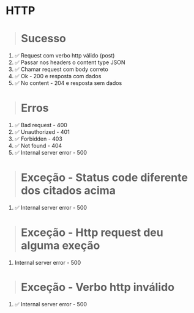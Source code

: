 # HTTP

> # Sucesso
1. ✅ Request com verbo http válido (post)
2. ✅ Passar nos headers o content type JSON
3. ✅ Chamar request com body correto
4. ✅ Ok - 200 e resposta com dados
5. ✅ No content - 204 e resposta sem dados

> # Erros
1. ✅ Bad request - 400
2. ✅ Unauthorized - 401
3. ✅ Forbidden - 403
4. ✅ Not found - 404
5. ✅ Internal server error - 500

> # Exceção - Status code diferente dos citados acima
1. ✅ Internal server error - 500

> # Exceção - Http request deu alguma exeção
1. Internal server error - 500

> # Exceção - Verbo http inválido
1. ✅ Internal server error - 500
